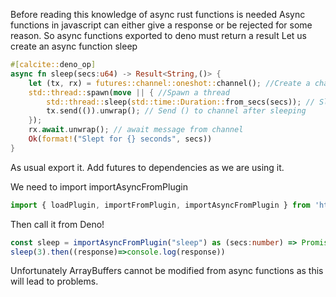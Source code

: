 Before reading this knowledge of async rust functions is needed
Async functions in javascript can either give a response or be rejected for some reason. So async functions exported to deno must return a result
Let us create an async function sleep
```rust
#[calcite::deno_op]
async fn sleep(secs:u64) -> Result<String,()> {
    let (tx, rx) = futures::channel::oneshot::channel(); //Create a channel
    std::thread::spawn(move || { //Spawn a thread
        std::thread::sleep(std::time::Duration::from_secs(secs)); // Sleep
        tx.send(()).unwrap(); // Send () to channel after sleeping
    });
    rx.await.unwrap(); // await message from channel
    Ok(format!("Slept for {} seconds", secs))
}
```
As usual export it. Add futures to dependencies as we are using it.

We need to import importAsyncFromPlugin 
```ts
import { loadPlugin, importFromPlugin, importAsyncFromPlugin } from 'https://denopkg.com/Srinivasa314/calcite-ts/calcite.ts';

```

Then call it from Deno!

```ts
const sleep = importAsyncFromPlugin("sleep") as (secs:number) => Promise<String>
sleep(3).then((response)=>console.log(response))
```

Unfortunately ArrayBuffers cannot be modified from async functions as this will lead to problems.
